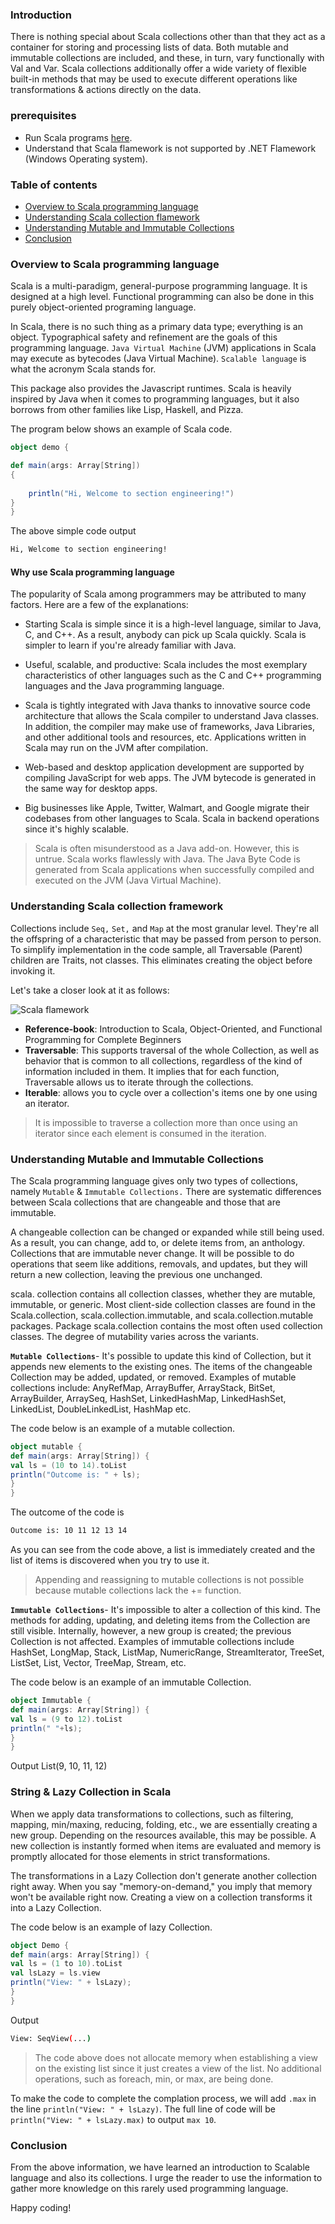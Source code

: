 ### Introduction
There is nothing special about Scala collections other than that they act as a container for storing and processing lists of data. Both mutable and immutable collections are included, and these, in turn, vary functionally with Val and Var. Scala collections additionally offer a wide variety of flexible built-in methods that may be used to execute different operations like transformations & actions directly on the data.

### prerequisites 
- Run Scala programs [here](https://scalafiddle.io/).
- Understand that Scala flamework is not supported by .NET Flamework (Windows Operating system).

### Table of contents
- [Overview to Scala programming language](#overview-to-scala-programming-language)
- [Understanding Scala collection flamework](#understanding-scala-collection-flamework)
- [Understanding Mutable and Immutable Collections](#understanding-mutable-and-immutable-collections)
- [Conclusion](#conclusion)

### Overview to Scala programming language
Scala is a multi-paradigm, general-purpose programming language. It is designed at a high level. Functional programming can also be done in this purely object-oriented programing language. 

In Scala, there is no such thing as a primary data type; everything is an object. Typographical safety and refinement are the goals of this programming language. `Java Virtual Machine` (JVM) applications in Scala may execute as bytecodes (Java Virtual Machine). `Scalable language` is what the acronym Scala stands for. 

This package also provides the Javascript runtimes. Scala is heavily inspired by Java when it comes to programming languages, but it also borrows from other families like Lisp, Haskell, and Pizza.

The program below shows an example of Scala code.

```Scala
object demo {

def main(args: Array[String])
{
    
    println("Hi, Welcome to section engineering!")
}
}

```

The above simple code output

```bash
Hi, Welcome to section engineering!
```

#### Why use Scala programming language
The popularity of Scala among programmers may be attributed to many factors. Here are a few of the explanations:

- Starting Scala is simple since it is a high-level language, similar to Java, C, and C++. As a result, anybody can pick up Scala quickly. Scala is simpler to learn if you're already familiar with Java.

- Useful, scalable, and productive: Scala includes the most exemplary characteristics of other languages such as the C and C++ programming languages and the Java programming language.

- Scala is tightly integrated with Java thanks to innovative source code architecture that allows the Scala compiler to understand Java classes. In addition, the compiler may make use of frameworks, Java Libraries, and other additional tools and resources, etc. Applications written in Scala may run on the JVM after compilation.

- Web-based and desktop application development are supported by compiling JavaScript for web apps. The JVM bytecode is generated in the same way for desktop apps.

- Big businesses like Apple, Twitter, Walmart, and Google migrate their codebases from other languages to Scala. Scala in backend operations since it's highly scalable.

> Scala is often misunderstood as a Java add-on. However, this is untrue. Scala works flawlessly with Java. The Java Byte Code is generated from Scala applications when successfully compiled and executed on the JVM (Java Virtual Machine).


### Understanding Scala collection framework

Collections include `Seq,` `Set,` and `Map` at the most granular level. They're all the offspring of a characteristic that may be passed from person to person. To simplify implementation in the code sample, all Traversable (Parent) children are Traits, not classes. This eliminates creating the object before invoking it.

Let's take a closer look at it as follows:

![Scala flamework](/engineering-education/getting-started-with-scala-collections/scala-flamework.png)

- **Reference-book**: Introduction to Scala, Object-Oriented, and Functional Programming for Complete Beginners
- **Traversable**: This supports traversal of the whole Collection, as well as behavior that is common to all collections, regardless of the kind of information included in them. It implies that for each function, Traversable allows us to iterate through the collections.
- **Iterable**: allows you to cycle over a collection's items one by one using an iterator.

> It is impossible to traverse a collection more than once using an iterator since each element is consumed in the iteration.

### Understanding Mutable and Immutable Collections
The Scala programming language gives only two types of collections, namely `Mutable` & `Immutable Collections.` There are systematic differences between Scala collections that are changeable and those that are immutable. 

A changeable collection can be changed or expanded while still being used. As a result, you can change, add to, or delete items from, an anthology. Collections that are immutable never change. It will be possible to do operations that seem like additions, removals, and updates, but they will return a new collection, leaving the previous one unchanged.

scala. collection contains all collection classes, whether they are mutable, immutable, or generic. Most client-side collection classes are found in the Scala.collection, scala.collection.immutable, and scala.collection.mutable packages. Package scala.collection contains the most often used collection classes. The degree of mutability varies across the variants.

**`Mutable Collections`**- It's possible to update this kind of Collection, but it appends new elements to the existing ones. The items of the changeable Collection may be added, updated, or removed. Examples of mutable collections include: AnyRefMap, ArrayBuffer, ArrayStack, BitSet, ArrayBuilder, ArraySeq, HashSet, LinkedHashMap, LinkedHashSet, LinkedList, DoubleLinkedList, HashMap etc.

The code below is an example of a mutable collection.

```scala
object mutable {
def main(args: Array[String]) {
val ls = (10 to 14).toList
println("Outcome is: " + ls);
}
}
```

The outcome of the code is 

```bash
Outcome is: 10 11 12 13 14
```
As you can see from the code above, a list is immediately created and the list of items is discovered when you try to use it.

> Appending and reassigning to mutable collections is not possible because mutable collections lack the += function.

**`Immutable Collections`**- It's impossible to alter a collection of this kind. The methods for adding, updating, and deleting items from the Collection are still visible. Internally, however, a new group is created; the previous Collection is not affected. Examples of immutable collections include HashSet, LongMap, Stack, ListMap, NumericRange, StreamIterator, TreeSet, ListSet, List, Vector, TreeMap, Stream, etc.

The code below is an example of an immutable Collection.

```scala
object Immutable {
def main(args: Array[String]) {
val ls = (9 to 12).toList
println(" "+ls);
}
}
```

Output
List(9, 10, 11, 12)

### String & Lazy Collection in Scala
When we apply data transformations to collections, such as filtering, mapping, min/maxing, reducing, folding, etc., we are essentially creating a new group. Depending on the resources available, this may be possible. A new collection is instantly formed when items are evaluated and memory is promptly allocated for those elements in strict transformations. 

The transformations in a Lazy Collection don't generate another collection right away. When you say "memory-on-demand," you imply that memory won't be available right now. Creating a view on a collection transforms it into a Lazy Collection.

The code below is an example of lazy Collection.

```scala
object Demo {
def main(args: Array[String]) {
val ls = (1 to 10).toList
val lsLazy = ls.view
println("View: " + lsLazy);
}
}
```

Output 

```bash
View: SeqView(...)
```

> The code above does not allocate memory when establishing a view on the existing list since it just creates a view of the list. No additional operations, such as foreach, min, or max, are being done.

To make the code to complete the complation process, we will add `.max` in the line `println("View: " + lsLazy)`. The full line of code will be `println("View: " + lsLazy.max)` to output `max 10`.

### Conclusion 
From the above information, we have learned an introduction to Scalable language and also its collections. I urge the reader to use the information to gather more knowledge on this rarely used programming language.

Happy coding!
